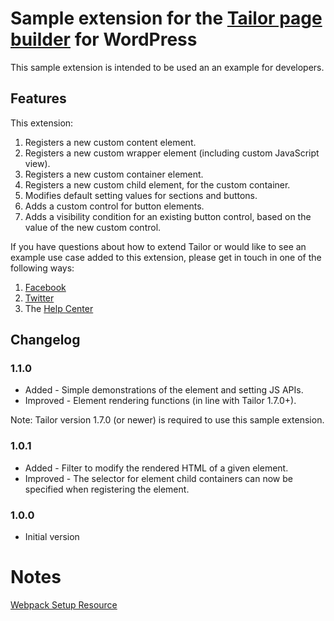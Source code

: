 # Sample extension for the [Tailor page builder](http://www.gettailor.com/) for WordPress

This sample extension is intended to be used an an example for developers. 

## Features

This extension:

1. Registers a new custom content element.
2. Registers a new custom wrapper element (including custom JavaScript view).
3. Registers a new custom container element.
4. Registers a new custom child element, for the custom container.
5. Modifies default setting values for sections and buttons.
5. Adds a custom control for button elements.
6. Adds a visibility condition for an existing button control, based on the value of the new custom control.

If you have questions about how to extend Tailor or would like to see an example use case added to this extension, please get in touch in one of the following ways:

1. [Facebook](https://www.facebook.com/tailorwp/)
2. [Twitter](https://twitter.com/tailorwp)
3. The [Help Center](http://support.gettailor.com)

## Changelog

### 1.1.0
* Added - Simple demonstrations of the element and setting JS APIs.
* Improved - Element rendering functions (in line with Tailor 1.7.0+).

Note: Tailor version 1.7.0 (or newer) is required to use this sample extension.

### 1.0.1

* Added - Filter to modify the rendered HTML of a given element. 
* Improved - The selector for element child containers can now be specified when registering the element.

### 1.0.0

* Initial version

# Notes
[Webpack Setup Resource](https://github.com/rheinardkorf/webpack-wordpress-demo/tree/01_npm_webpack)
